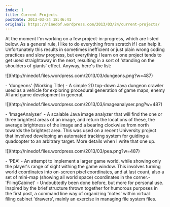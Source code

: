 ```yaml
---
index: 1
title: Current Projects
postDate: 2013-03-24 18:46:41
original: https://ninedof.wordpress.com/2013/03/24/current-projects/
---
```


<p>At the moment I'm working on a few project-in-progress, which are listed below. As a general rule, I like to do everything from scratch if I can help it. Unfortunately this results in sometimes inefficient or just plain wrong coding practices and slow progress, but everything I learn on one project tends to get used straightaway in the next, resulting in a sort of 'standing on the shoulders of giants' effect. Anyway, here's the list:</p><p>![](http://ninedof.files.wordpress.com/2013/03/dungeons.png?w=487)</p>
- <span style="line-height:14px;">'dungeons' (Working Title) - A simple 2D top-down Java dungeon crawler used as a vehicle for exploring procedural generation of game maps, enemy AI and game development in general.</span>
<p>![](http://ninedof.files.wordpress.com/2013/03/imageanalyser.png?w=487)</p>
- 'ImageAnalyser' - A scalable Java image analyzer that will find the one or three brightest areas of an image, and return the locations of these, the average brightness of the image and a bearing clockwise from north towards the brightest area. This was used on a recent University project that involved developing an automated tracking system for guiding a quadcopter to an arbitrary target. More details when I write that one up. 
<p>![](http://ninedof.files.wordpress.com/2013/03/pea.png?w=487)</p>
- 'PEA' - An attempt to implement a larger game world, while showing only the player's range of sight withing the game window. This involves turning world coordinates into on-screen pixel coordinates, and at last count, also a set of mini-map (showing all world space) coordinates in the corner.- 'FilingCabinet' - Undoubtedly been done before, but more for personal use. Inspired by the brief structure thrown together for humorous purposes in the first post, a command line way of organizing 'notes' within virtual filing cabinet 'drawers', mainly an exercise in managing file system files. 

